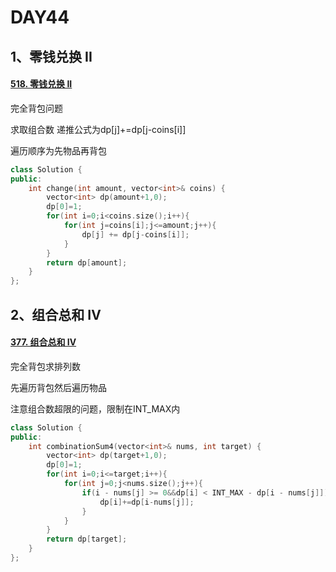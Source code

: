 # DAY44

## 1、零钱兑换 II

#### [518. 零钱兑换 II](https://leetcode.cn/problems/coin-change-ii/)

完全背包问题

求取组合数 递推公式为dp[j]+=dp[j-coins[i]]

遍历顺序为先物品再背包

```c++
class Solution {
public:
    int change(int amount, vector<int>& coins) {
        vector<int> dp(amount+1,0);
        dp[0]=1;
        for(int i=0;i<coins.size();i++){
            for(int j=coins[i];j<=amount;j++){
                dp[j] += dp[j-coins[i]];
            }
        }
        return dp[amount];
    }
};
```



## 2、组合总和 Ⅳ

#### [377. 组合总和 Ⅳ](https://leetcode.cn/problems/combination-sum-iv/)

完全背包求排列数

先遍历背包然后遍历物品

注意组合数超限的问题，限制在INT_MAX内

```c++
class Solution {
public:
    int combinationSum4(vector<int>& nums, int target) {
        vector<int> dp(target+1,0);
        dp[0]=1;
        for(int i=0;i<=target;i++){
            for(int j=0;j<nums.size();j++){
                if(i - nums[j] >= 0&&dp[i] < INT_MAX - dp[i - nums[j]]){
                    dp[i]+=dp[i-nums[j]];
                }
            }
        }
        return dp[target];
    }
};
```



